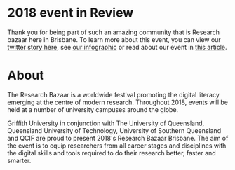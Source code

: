 # 2018 event in Review

Thank you for being part of such an amazing community that is Research bazaar here in Brisbane. To learn more about this event, you can view our [twitter story here](http://wke.lt/w/s/sEaVF), see [our infographic](ResbazInfo.pdf) or read about our event in [this article](https://wp.me/p2xRAO-1jA).

# About

The Research Bazaar is a worldwide festival promoting the digital literacy emerging at the centre of modern research. Throughout 2018, events will be held at a number of university campuses around the globe.

Griffith University in conjunction with The University of Queensland, Queensland University of Technology, University of Southern Queensland and QCIF are proud to present 2018's Research Bazaar Brisbane. The aim of the event is to equip researchers from all career stages and disciplines with the digital skills and tools required to do their research better, faster and smarter.
